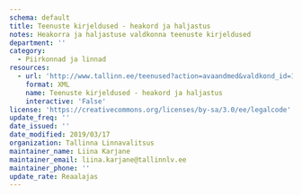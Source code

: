 ```yaml
---
schema: default
title: Teenuste kirjeldused - heakord ja haljastus
notes: Heakorra ja haljastuse valdkonna teenuste kirjeldused
department: ''
category:
  - Piirkonnad ja linnad
resources:
  - url: 'http://www.tallinn.ee/teenused?action=avaandmed&valdkond_id=13'
    format: XML
    name: Teenuste kirjeldused - heakord ja haljastus
    interactive: 'False'
license: 'https://creativecommons.org/licenses/by-sa/3.0/ee/legalcode'
update_freq: ''
date_issued: ''
date_modified: 2019/03/17
organization: Tallinna Linnavalitsus
maintainer_name: Liina Karjane
maintainer_email: liina.karjane@tallinnlv.ee
maintainer_phone: ''
update_rate: Reaalajas
---
```


